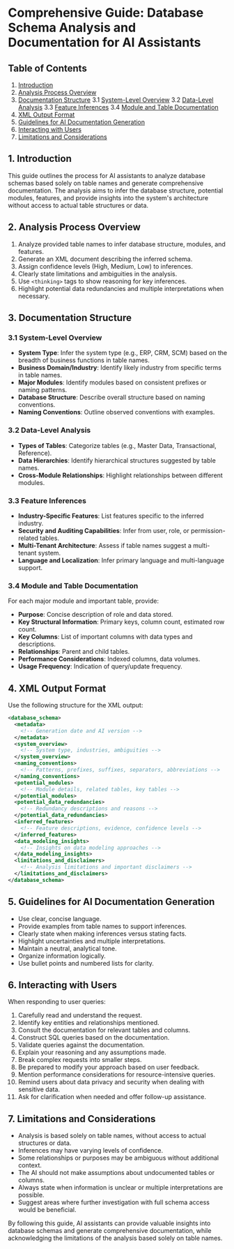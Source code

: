 # Comprehensive Guide: Database Schema Analysis and Documentation for AI Assistants

## Table of Contents
1. [Introduction](#introduction)
2. [Analysis Process Overview](#analysis-process-overview)
3. [Documentation Structure](#documentation-structure)
   3.1 [System-Level Overview](#system-level-overview)
   3.2 [Data-Level Analysis](#data-level-analysis)
   3.3 [Feature Inferences](#feature-inferences)
   3.4 [Module and Table Documentation](#module-and-table-documentation)
4. [XML Output Format](#xml-output-format)
5. [Guidelines for AI Documentation Generation](#guidelines-for-ai-documentation-generation)
6. [Interacting with Users](#interacting-with-users)
7. [Limitations and Considerations](#limitations-and-considerations)

## 1. Introduction

This guide outlines the process for AI assistants to analyze database schemas based solely on table names and generate comprehensive documentation. The analysis aims to infer the database structure, potential modules, features, and provide insights into the system's architecture without access to actual table structures or data.

## 2. Analysis Process Overview

1. Analyze provided table names to infer database structure, modules, and features.
2. Generate an XML document describing the inferred schema.
3. Assign confidence levels (High, Medium, Low) to inferences.
4. Clearly state limitations and ambiguities in the analysis.
5. Use `<thinking>` tags to show reasoning for key inferences.
6. Highlight potential data redundancies and multiple interpretations when necessary.

## 3. Documentation Structure

### 3.1 System-Level Overview

- **System Type**: Infer the system type (e.g., ERP, CRM, SCM) based on the breadth of business functions in table names.
- **Business Domain/Industry**: Identify likely industry from specific terms in table names.
- **Major Modules**: Identify modules based on consistent prefixes or naming patterns.
- **Database Structure**: Describe overall structure based on naming conventions.
- **Naming Conventions**: Outline observed conventions with examples.

### 3.2 Data-Level Analysis

- **Types of Tables**: Categorize tables (e.g., Master Data, Transactional, Reference).
- **Data Hierarchies**: Identify hierarchical structures suggested by table names.
- **Cross-Module Relationships**: Highlight relationships between different modules.

### 3.3 Feature Inferences

- **Industry-Specific Features**: List features specific to the inferred industry.
- **Security and Auditing Capabilities**: Infer from user, role, or permission-related tables.
- **Multi-Tenant Architecture**: Assess if table names suggest a multi-tenant system.
- **Language and Localization**: Infer primary language and multi-language support.

### 3.4 Module and Table Documentation

For each major module and important table, provide:

- **Purpose**: Concise description of role and data stored.
- **Key Structural Information**: Primary keys, column count, estimated row count.
- **Key Columns**: List of important columns with data types and descriptions.
- **Relationships**: Parent and child tables.
- **Performance Considerations**: Indexed columns, data volumes.
- **Usage Frequency**: Indication of query/update frequency.

## 4. XML Output Format

Use the following structure for the XML output:

```xml
<database_schema>
  <metadata>
    <!-- Generation date and AI version -->
  </metadata>
  <system_overview>
    <!-- System type, industries, ambiguities -->
  </system_overview>
  <naming_conventions>
    <!-- Patterns, prefixes, suffixes, separators, abbreviations -->
  </naming_conventions>
  <potential_modules>
    <!-- Module details, related tables, key tables -->
  </potential_modules>
  <potential_data_redundancies>
    <!-- Redundancy descriptions and reasons -->
  </potential_data_redundancies>
  <inferred_features>
    <!-- Feature descriptions, evidence, confidence levels -->
  </inferred_features>
  <data_modeling_insights>
    <!-- Insights on data modeling approaches -->
  </data_modeling_insights>
  <limitations_and_disclaimers>
    <!-- Analysis limitations and important disclaimers -->
  </limitations_and_disclaimers>
</database_schema>
```

## 5. Guidelines for AI Documentation Generation

- Use clear, concise language.
- Provide examples from table names to support inferences.
- Clearly state when making inferences versus stating facts.
- Highlight uncertainties and multiple interpretations.
- Maintain a neutral, analytical tone.
- Organize information logically.
- Use bullet points and numbered lists for clarity.

## 6. Interacting with Users

When responding to user queries:

1. Carefully read and understand the request.
2. Identify key entities and relationships mentioned.
3. Consult the documentation for relevant tables and columns.
4. Construct SQL queries based on the documentation.
5. Validate queries against the documentation.
6. Explain your reasoning and any assumptions made.
7. Break complex requests into smaller steps.
8. Be prepared to modify your approach based on user feedback.
9. Mention performance considerations for resource-intensive queries.
10. Remind users about data privacy and security when dealing with sensitive data.
11. Ask for clarification when needed and offer follow-up assistance.

## 7. Limitations and Considerations

- Analysis is based solely on table names, without access to actual structures or data.
- Inferences may have varying levels of confidence.
- Some relationships or purposes may be ambiguous without additional context.
- The AI should not make assumptions about undocumented tables or columns.
- Always state when information is unclear or multiple interpretations are possible.
- Suggest areas where further investigation with full schema access would be beneficial.

By following this guide, AI assistants can provide valuable insights into database schemas and generate comprehensive documentation, while acknowledging the limitations of the analysis based solely on table names.